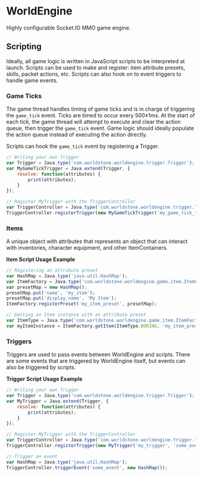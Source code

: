 # WorldEngine
Highly configurable Socket.IO MMO game engine.

## Scripting
Ideally, all game logic is written in JavaScript scripts to be interpreted at launch. Scripts can be used to make and register: item attribute presets, skills, packet actions, etc. Scripts can also hook on to event triggers to handle game events.

### Game Ticks
The game thread handles timing of game ticks and is in charge of triggering the ```game_tick``` event. Ticks are timed to occur every 500±1ms. At the start of each tick, the game thread will attempt to execute and clear the action queue, then trigger the ```game_tick``` event. Game logic should ideally populate the action queue instead of executing the action directly. 

Scripts can hook the ```game_tick``` event by registering a Trigger.
```JavaScript
// Writing your own Trigger
var Trigger = Java.type('com.worldstone.worldengine.trigger.Trigger');
var MyGameTickTrigger = Java.extend(Trigger, {
    resolve: function(attributes) {
        print(attributes);
    }
});

// Register MyTrigger with the TriggerController
var TriggerController = Java.type('com.worldstone.worldengine.trigger.TriggerController');
TriggerController.registerTrigger(new MyGameTickTrigger('my_game_tick_trigger', 'game_tick'));
```

### Items
A unique object with attributes that represents an object that can interact with inventories, character equipment, and other ItemContainers.

**Item Script Usage Example**
```JavaScript
// Registering an attribute preset
var HashMap = Java.type('java.util.HashMap');
var ItemFactory = Java.type('com.worldstone.worldengine.game.item.ItemFactory');
var presetMap = new HashMap();
presetMap.put('name', 'my_item');
presetMap.put('display_name', 'My Item');
ItemFactory.registerPreset('my_item_preset', presetMap);

// Getting an Item instance with an attribute preset
var ItemType = Java.type('com.worldstone.worldengine.game.item.ItemFactory.ItemType');
var myItemInstance = ItemFactory.getItem(ItemType.BORING, 'my_item_preset');
```

### Triggers
Triggers are used to pass events between WorldEngine and scripts. There are some events that are triggered by WorldEngine itself, but events can also be triggered by scripts.

**Trigger Script Usage Example**
```JavaScript
// Writing your own Trigger
var Trigger = Java.type('com.worldstone.worldengine.trigger.Trigger');
var MyTrigger = Java.extend(Trigger, {
    resolve: function(attributes) {
        print(attributes);
    }
});

// Register MyTrigger with the TriggerController
var TriggerController = Java.type('com.worldstone.worldengine.trigger.TriggerController');
TriggerController.registerTrigger(new MyTrigger('my_trigger', 'some_event'));

// Trigger an event
var HashMap = Java.type('java.util.HashMap');
TriggerController.triggerEvent('some_event', new HashMap());
```
